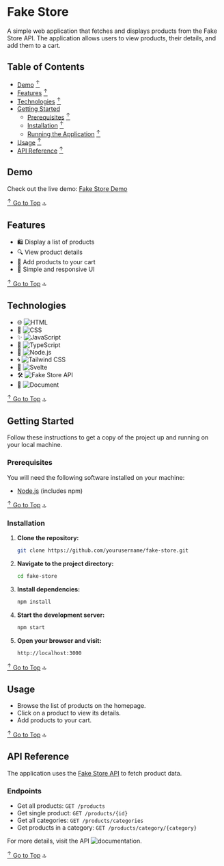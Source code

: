 # Fake Store

A simple web application that fetches and displays products from the Fake Store API. The application allows users to view products, their details, and add them to a cart.

## Table of Contents

- [Demo](#demo) [<sup>↑</sup>](#fake-store)
- [Features](#features) [<sup>↑</sup>](#fake-store)
- [Technologies](#technologies) [<sup>↑</sup>](#fake-store)
- [Getting Started](#getting-started)
  - [Prerequisites](#prerequisites) [<sup>↑</sup>](#getting-started)
  - [Installation](#installation) [<sup>↑</sup>](#getting-started)
  - [Running the Application](#running-the-application) [<sup>↑</sup>](#getting-started)
- [Usage](#usage) [<sup>↑</sup>](#usage)
- [API Reference](#api-reference) [<sup>↑</sup>](#api-reference)

## Demo

Check out the live demo: [Fake Store Demo](https://fake-store-hazel.vercel.app/)

[<sup>↑</sup> Go to Top](#fake-store) 🔝

## Features

- 🛍️ Display a list of products
- 🔍 View product details
- 🛒 Add products to your cart
- 📱 Simple and responsive UI

[<sup>↑</sup> Go to Top](#fake-store) 🔝

## Technologies

- 🌐 ![HTML](https://img.shields.io/badge/-HTML5-E34F26?style=flat-square&logo=html5&logoColor=white)
- 🎨 ![CSS](https://img.shields.io/badge/-CSS3-1572B6?style=flat-square&logo=css3)
- ✨ ![JavaScript](https://img.shields.io/badge/-JavaScript-F7DF1E?style=flat-square&logo=javascript&logoColor=black)
- 🔧 ![TypeScript](https://img.shields.io/badge/-TypeScript-3178C6?style=flat-square&logo=typescript&logoColor=white)
- 🐍 ![Node.js](https://img.shields.io/badge/-Node.js-339933?style=flat-square&logo=node.js&logoColor=white)
- 🌀 ![Tailwind CSS](https://img.shields.io/badge/-TailwindCSS-38B2AC?style=flat-square&logo=tailwind-css&logoColor=white)
- 🌟 ![Svelte](https://img.shields.io/badge/-Svelte-FF3E00?style=flat-square&logo=svelte&logoColor=white)
- 🛠️ ![Fake Store API](https://img.shields.io/badge/-Fake%20Store%20API-000000?style=flat-square&logo=api&logoColor=white)
- 📄 ![Document](https://img.shields.io/badge/-Document-0A66C2?style=flat-square&logo=readthedocs&logoColor=white)

[<sup>↑</sup> Go to Top](#fake-store) 🔝

## Getting Started

Follow these instructions to get a copy of the project up and running on your local machine.

### Prerequisites

You will need the following software installed on your machine:

- [Node.js](https://nodejs.org/) (includes npm)

[<sup>↑</sup> Go to Top](#fake-store) 🔝

### Installation

1. **Clone the repository:**

    ```sh
    git clone https://github.com/yourusername/fake-store.git
    ```

2. **Navigate to the project directory:**

    ```sh
    cd fake-store
    ```

3. **Install dependencies:**

    ```sh
    npm install
    ```

4. **Start the development server:**

    ```sh
    npm start
    ```

5. **Open your browser and visit:**

    ```sh
    http://localhost:3000
    ```

[<sup>↑</sup> Go to Top](#fake-store) 🔝

## Usage

- Browse the list of products on the homepage.
- Click on a product to view its details.
- Add products to your cart.

[<sup>↑</sup> Go to Top](#fake-store) 🔝

## API Reference

The application uses the [Fake Store API](https://fakestoreapi.com/) to fetch product data.

### Endpoints

- Get all products: `GET /products`
- Get single product: `GET /products/{id}`
- Get all categories: `GET /products/categories`
- Get products in a category: `GET /products/category/{category}`

For more details, visit the API ![documentation](https://img.shields.io/badge/-documentation-0A66C2?style=flat-square&logo=readthedocs&logoColor=white).

[<sup>↑</sup> Go to Top](#fake-store) 🔝
